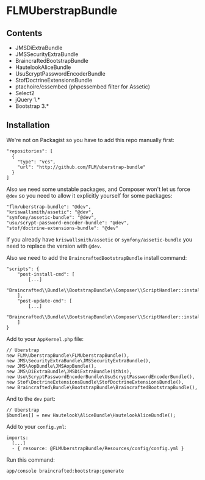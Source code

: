 FLMUberstrapBundle
==================

Contents
--------

- JMSDiExtraBundle
- JMSSecurityExtraBundle
- BraincraftedBootstrapBundle
- HautelookAliceBundle
- UsuScryptPasswordEncoderBundle
- StofDoctrineExtensionsBundle
- ptachoire/cssembed (phpcssembed filter for Assetic)
- Select2
- jQuery 1.*
- Bootstrap 3.*

Installation
------------

We're not on Packagist so you have to add this repo manually first:

    "repositories": [
      {
        "type": "vcs",
        "url": "http://github.com/FLM/uberstrap-bundle"
      }
    ]

Also we need some unstable packages, and Composer won't let us force `@dev` so you need to allow it explicitly yourself for some packages:

    "flm/uberstrap-bundle": "@dev",
    "kriswallsmith/assetic": "@dev",
    "symfony/assetic-bundle": "@dev",
    "usu/scrypt-password-encoder-bundle": "@dev",
    "stof/doctrine-extensions-bundle": "@dev"

If you already have `kriswallsmith/assetic` or `symfony/assetic-bundle` you need to replace the version with `@dev`.

Also we need to add the `BraincraftedBootstrapBundle` install command:

    "scripts": {
        "post-install-cmd": [
            [...]
            "Braincrafted\\Bundle\\BootstrapBundle\\Composer\\ScriptHandler::install"
        ],
        "post-update-cmd": [
            [...]
            "Braincrafted\\Bundle\\BootstrapBundle\\Composer\\ScriptHandler::install"
        ]
    }

Add to your `AppKernel.php` file:

    // Uberstrap
    new FLM\UberstrapBundle\FLMUberstrapBundle(),
    new JMS\SecurityExtraBundle\JMSSecurityExtraBundle(),
    new JMS\AopBundle\JMSAopBundle(),
    new JMS\DiExtraBundle\JMSDiExtraBundle($this),
    new Usu\ScryptPasswordEncoderBundle\UsuScryptPasswordEncoderBundle(),
    new Stof\DoctrineExtensionsBundle\StofDoctrineExtensionsBundle(),
    new Braincrafted\Bundle\BootstrapBundle\BraincraftedBootstrapBundle(),

And to the `dev` part:

    // Uberstrap
    $bundles[] = new Hautelook\AliceBundle\HautelookAliceBundle();
    
Add to your `config.yml`:

    imports:
      [...]
      - { resource: @FLMUberstrapBundle/Resources/config/config.yml }
      
Run this command:

    app/console braincrafted:bootstrap:generate
